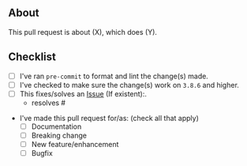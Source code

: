## About

This pull request is about (X), which does (Y).

## Checklist

- [ ] I've ran `pre-commit` to format and lint the change(s) made.
- [ ] I've checked to make sure the change(s) work on `3.8.6` and higher.
- [ ] This fixes/solves an [Issue](https://github.com/interactions-py/libraryissues) (If existent):.
  - resolves #
- I've made this pull request for/as: (check all that apply)
  - [ ] Documentation
  - [ ] Breaking change
  - [ ] New feature/enhancement
  - [ ] Bugfix
